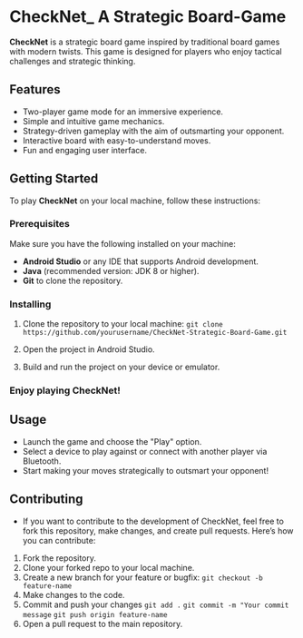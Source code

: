 # CheckNet_ A Strategic Board-Game


**CheckNet** is a strategic board game inspired by traditional board games with modern twists. This game is designed for players who enjoy tactical challenges and strategic thinking. 

## Features
- Two-player game mode for an immersive experience.
- Simple and intuitive game mechanics.
- Strategy-driven gameplay with the aim of outsmarting your opponent.
- Interactive board with easy-to-understand moves.
- Fun and engaging user interface.

## Getting Started

To play **CheckNet** on your local machine, follow these instructions:

### Prerequisites
Make sure you have the following installed on your machine:
- **Android Studio** or any IDE that supports Android development.
- **Java** (recommended version: JDK 8 or higher).
- **Git** to clone the repository.

### Installing

1. Clone the repository to your local machine:
   `git clone https://github.com/yourusername/CheckNet-Strategic-Board-Game.git`

2.  Open the project in Android Studio.

3.  Build and run the project on your device or emulator.

### Enjoy playing CheckNet!

## Usage
- Launch the game and choose the "Play" option.
- Select a device to play against or connect with another player via Bluetooth.
- Start making your moves strategically to outsmart your opponent!
## Contributing
- If you want to contribute to the development of CheckNet, feel free to fork this repository, make changes, and create pull requests. Here’s how you can contribute:

1. Fork the repository.
2. Clone your forked repo to your local machine.
3. Create a new branch for your feature or bugfix:
`git checkout -b feature-name`
4. Make changes to the code.
5. Commit and push your changes
`git add .`
`git commit -m "Your commit message`
`git push origin feature-name
`
6. Open a pull request to the main repository.



   
